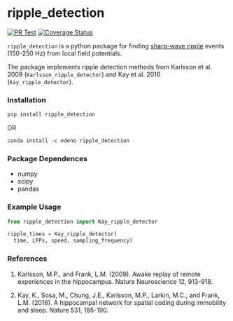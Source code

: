 # ripple_detection
[![PR Test](https://github.com/Eden-Kramer-Lab/ripple_detection/actions/workflows/PR-test.yml/badge.svg)](https://github.com/Eden-Kramer-Lab/ripple_detection/actions/workflows/PR-test.yml)
[![Coverage Status](https://coveralls.io/repos/github/Eden-Kramer-Lab/ripple_detection/badge.svg?branch=master)](https://coveralls.io/github/Eden-Kramer-Lab/ripple_detection?branch=master)

`ripple_detection` is a python package for finding [sharp-wave ripple](https://en.wikipedia.org/wiki/Sharp_waves_and_ripples) events (150-250 Hz) from local field potentials.

The package implements ripple detection methods from Karlsson et al. 2009 (`Karlsson_ripple_detector`) and Kay et al. 2016 (`Kay_ripple_detector`).

### Installation ###
```python
pip install ripple_detection
```
OR
```python
conda install -c edeno ripple_detection
```

### Package Dependences ###
+ numpy
+ scipy
+ pandas

### Example Usage ###
```python
from ripple_detection import Kay_ripple_detector

ripple_times = Kay_ripple_detector(
  time, LFPs, speed, sampling_frequency)
```

### References ###
1. Karlsson, M.P., and Frank, L.M. (2009). Awake replay of remote experiences in the hippocampus. Nature Neuroscience 12, 913-918.

2. Kay, K., Sosa, M., Chung, J.E., Karlsson, M.P., Larkin, M.C., and Frank, L.M. (2016). A hippocampal network for spatial coding during immobility and sleep. Nature 531, 185-190.
